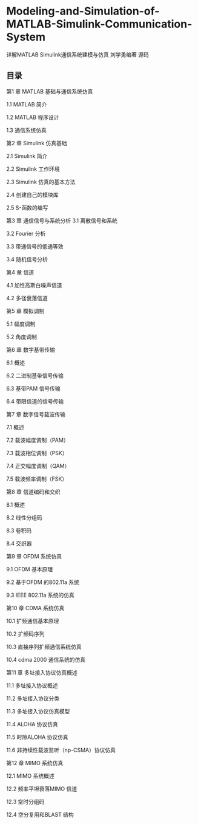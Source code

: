 # Modeling-and-Simulation-of-MATLAB-Simulink-Communication-System

详解MATLAB Simulink通信系统建模与仿真 刘学勇编著 源码

## 目录

第1 章 MATLAB 基础与通信系统仿真

1.1 MATLAB 简介

1.2 MATLAB 程序设计

1.3 通信系统仿真

第2 章 Simulink 仿真基础

2.1 Simulink 简介

2.2 Simulink 工作环境

2.3 Simulink 仿真的基本方法

2.4 创建自己的模块库

2.5 S-函数的编写

第3 章 通信信号与系统分析
3.1 离散信号和系统

3.2 Fourier 分析

3.3 带通信号的低通等效

3.4 随机信号分析

第4 章 信道

4.1 加性高斯白噪声信道

4.2 多径衰落信道

第5 章 模拟调制

5.1 幅度调制

5.2 角度调制

第6 章 数字基带传输

6.1 概述

6.2 二进制基带信号传输

6.3 基带PAM 信号传输

6.4 带限信道的信号传输

第7 章 数字信号载波传输

7.1 概述

7.2 载波幅度调制（PAM）

7.3 载波相位调制（PSK）

7.4 正交幅度调制（QAM）

7.5 载波频率调制（FSK）

第8 章 信道编码和交织

8.1 概述

8.2 线性分组码

8.3 卷积码

8.4 交织器

第9 章 OFDM 系统仿真

9.1 OFDM 基本原理

9.2 基于OFDM 的802.11a 系统

9.3 IEEE 802.11a 系统的仿真

第10 章 CDMA 系统仿真

10.1 扩频通信基本原理

10.2 扩频码序列

10.3 直接序列扩频通信系统仿真

10.4 cdma 2000 通信系统的仿真

第11 章 多址接入协议仿真概述

11.1 多址接入协议概述

11.2 多址接入协议分类

11.3 多址接入协议仿真模型

11.4 ALOHA 协议仿真

11.5 时隙ALOHA 协议仿真

11.6 非持续性载波监听（np-CSMA）协议仿真

第12 章 MIMO 系统仿真

12.1 MIMO 系统概述

12.2 频率平坦衰落MIMO 信道

12.3 空时分组码

12.4 空分复用和BLAST 结构

